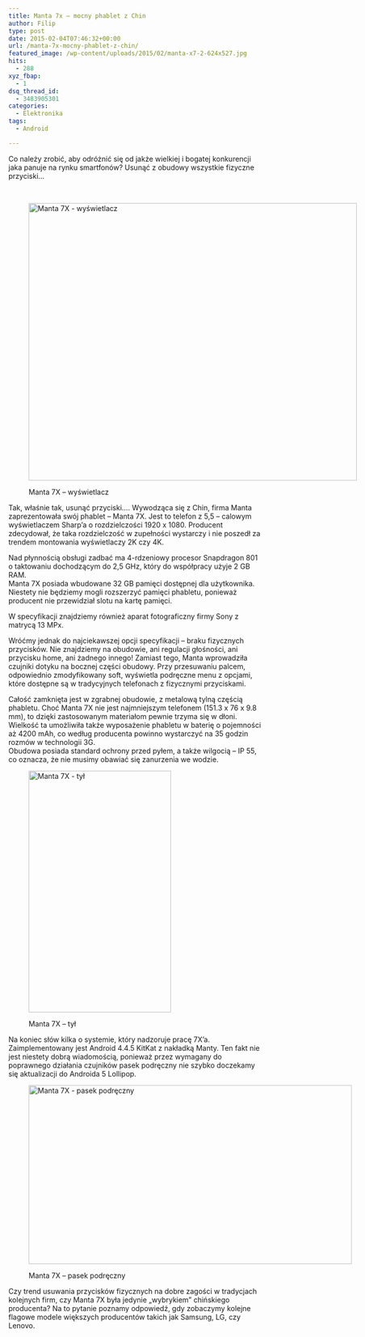 ```yaml
---
title: Manta 7x – mocny phablet z Chin
author: Filip
type: post
date: 2015-02-04T07:46:32+00:00
url: /manta-7x-mocny-phablet-z-chin/
featured_image: /wp-content/uploads/2015/02/manta-x7-2-624x527.jpg
hits:
  - 288
xyz_fbap:
  - 1
dsq_thread_id:
  - 3483905301
categories:
  - Elektronika
tags:
  - Android

---
```

Co należy zrobić, aby odróżnić się od jakże wielkiej i bogatej konkurencji jaka panuje na rynku smartfonów? Usunąć z obudowy wszystkie fizyczne przyciski&#8230;<!--more-->

&nbsp;<figure id="attachment_8883" aria-describedby="caption-attachment-8883" style="width: 650px" class="wp-caption aligncenter">

[<img class="size-full wp-image-8883" src="http://techfreak.pl/wp-content/uploads/2015/02/manta-x7-2.jpg" alt="Manta 7X - wyświetlacz" width="650" height="549" />][1]<figcaption id="caption-attachment-8883" class="wp-caption-text">Manta 7X &#8211; wyświetlacz</figcaption></figure> 

Tak, właśnie tak, usunąć przyciski&#8230;. Wywodząca się z Chin, firma Manta zaprezentowała swój phablet &#8211; Manta 7X. Jest to telefon z 5,5 &#8211; calowym wyświetlaczem Sharp&#8217;a o rozdzielczości 1920 x 1080. Producent zdecydował, że taka rozdzielczość w zupełności wystarczy i nie poszedł za trendem montowania wyświetlaczy 2K czy 4K.

Nad płynnością obsługi zadbać ma 4-rdzeniowy procesor Snapdragon 801 o taktowaniu dochodzącym do 2,5 GHz, który do współpracy użyje 2 GB RAM.  
Manta 7X posiada wbudowane 32 GB pamięci dostępnej dla użytkownika. Niestety nie będziemy mogli rozszerzyć pamięci phabletu, ponieważ producent nie przewidział slotu na kartę pamięci.

W specyfikacji znajdziemy również aparat fotograficzny firmy Sony z matrycą 13 MPx.

Wróćmy jednak do najciekawszej opcji specyfikacji &#8211; braku fizycznych przycisków. Nie znajdziemy na obudowie, ani regulacji głośności, ani przycisku home, ani żadnego innego! Zamiast tego, Manta wprowadziła czujniki dotyku na bocznej części obudowy. Przy przesuwaniu palcem, odpowiednio zmodyfikowany soft, wyświetla podręczne menu z opcjami, które dostępne są w tradycyjnych telefonach z fizycznymi przyciskami.

Całość zamknięta jest w zgrabnej obudowie, z metalową tylną częścią phabletu. Choć Manta 7X nie jest najmniejszym telefonem (151.3 x 76 x 9.8 mm), to dzięki zastosowanym materiałom pewnie trzyma się w dłoni. Wielkość ta umożliwiła także wyposażenie phabletu w baterię o pojemności aż 4200 mAh, co według producenta powinno wystarczyć na 35 godzin rozmów w technologii 3G.  
Obudowa posiada standard ochrony przed pyłem, a także wilgocią &#8211; IP 55, co oznacza, że nie musimy obawiać się zanurzenia we wodzie.<figure id="attachment_8884" aria-describedby="caption-attachment-8884" style="width: 282px" class="wp-caption aligncenter">

[<img class="size-full wp-image-8884" src="http://techfreak.pl/wp-content/uploads/2015/02/manta-x7-3.jpg" alt="Manta 7X - tył" width="282" height="478" />][2]<figcaption id="caption-attachment-8884" class="wp-caption-text">Manta 7X &#8211; tył</figcaption></figure> 

Na koniec słów kilka o systemie, który nadzoruje pracę 7X&#8217;a. Zaimplementowany jest Android 4.4.5 KitKat z nakładką Manty. Ten fakt nie jest niestety dobrą wiadomością, ponieważ przez wymagany do poprawnego działania czujników pasek podręczny nie szybko doczekamy się aktualizacji do Androida 5 Lollipop.<figure id="attachment_8885" aria-describedby="caption-attachment-8885" style="width: 640px" class="wp-caption aligncenter">

[<img class="size-full wp-image-8885" src="http://techfreak.pl/wp-content/uploads/2015/02/Manta-7X-4.jpg" alt="Manta 7X - pasek podręczny" width="640" height="354" />][3]<figcaption id="caption-attachment-8885" class="wp-caption-text">Manta 7X &#8211; pasek podręczny</figcaption></figure> 

Czy trend usuwania przycisków fizycznych na dobre zagości w tradycjach kolejnych firm, czy Manta 7X była jedynie &#8222;wybrykiem&#8221; chińskiego producenta? Na to pytanie poznamy odpowiedź, gdy zobaczymy kolejne flagowe modele większych producentów takich jak Samsung, LG, czy Lenovo.

 [1]: http://techfreak.pl/wp-content/uploads/2015/02/manta-x7-2.jpg
 [2]: http://techfreak.pl/wp-content/uploads/2015/02/manta-x7-3.jpg
 [3]: http://techfreak.pl/wp-content/uploads/2015/02/Manta-7X-4.jpg